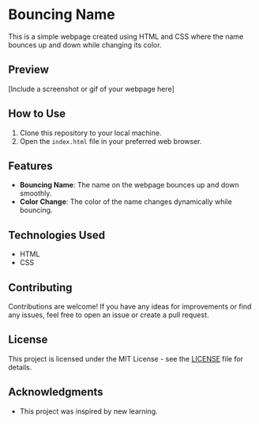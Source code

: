 # Bouncing Name

This is a simple webpage created using HTML and CSS where the name bounces up and down while changing its color.

## Preview

[Include a screenshot or gif of your webpage here]

## How to Use

1. Clone this repository to your local machine.
2. Open the `index.html` file in your preferred web browser.

## Features

- **Bouncing Name**: The name on the webpage bounces up and down smoothly.
- **Color Change**: The color of the name changes dynamically while bouncing.

## Technologies Used

- HTML
- CSS

## Contributing

Contributions are welcome! If you have any ideas for improvements or find any issues, feel free to open an issue or create a pull request.

## License

This project is licensed under the MIT License - see the [LICENSE](LICENSE) file for details.

## Acknowledgments

- This project was inspired by new learning.
